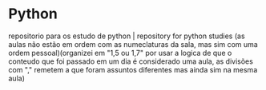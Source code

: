 # Python
repositorio para os estudo de python | repository for python studies (as aulas não estão em ordem com as numeclaturas da sala, mas sim com uma ordem pessoal)(organizei em "1,5 ou 1,7" por usar a logica de que o conteudo que foi passado em um dia é considerado uma aula, as divisões com "," remetem a que foram assuntos diferentes mas ainda sim na mesma aula)
